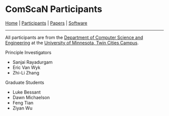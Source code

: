 # ComScaN Participants

[Home](README.md) | [Participants](participants.md) | [Papers](papers.md) | [Software](software.md)

------

All participants are from the
[Department of Computer Science and Engineering](https://cs.umn.edu) 
at the 
[University of Minnesota, Twin Cities Campus](https://tc.umn.edu).

Principle Investigators
- Sanjai Rayadurgam
- Eric Van Wyk
- Zhi-Li Zhang

Graduate Students
- Luke Bessant
- Dawn Michaelson
- Feng Tian
- Ziyan Wu
